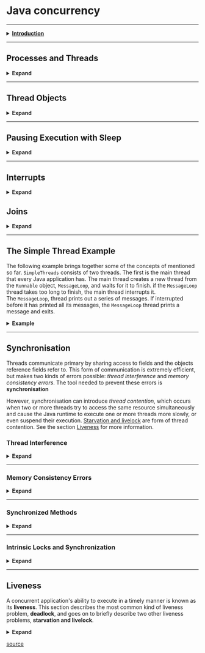 <h1> Java concurrency </h1>

---
<details>
  <summary> <b><u>Introduction</u></b> </summary>
<p>
  Computer users take it for granted that their systems can do more than one thing at a time. They assume that they can
  continue to work in a word processor, while other applications download files, manage the print queue, and stream audio.
  Even a single application is often expected to do more than one thing at a time. For example, that streaming audio
  application must simultaneously read the digital audio off the network , decompress ir, manage playback, and update its
  display. Even the word processor should always be ready to respond to keyboard and mouse event, no matter how busy it is
  reformatting text or updating the display. Software that can do such things is known as concurrent software.
</p>
<p>
  The Java platform is designed from the ground up to support concurrent programming, with basic concurrency support in
  the Java programming language and the Java class libraries. Since version 5.0, the Java platform has also included
  high-level concurrency APIs. This lesson introduces the platform's basic concurrency support and summarizes some of the
  high-level APIs in the <code>java.util.concurrent</code> packages.
</p>
</details>

---

<h2>Processes and Threads</h2>
<details>

  <summary><b>Expand</b></summary>

<p>
  In concurrent programming, there are two basic units of execution: <b>processes</b> and <b>threads</b>
  Int the Java programming language, concurrent programming is mostly concerned with threads. However, processes are 
  also important.
</p>
<p>
  It's becoming more and more common for computer systems to have multiple processors or processors with multiple
  execution cores. This greatly enhances a system's capacity for concurrent execution of processes
  and threads - but concurrency is possible even on simple systems, without multiple processors or execution cores.
</p>
<H3>Processes</H3>
<p>
  A <b>process</b> has a self-contained execution environment. A process generally has a complete, private set of basic 
  <i>run-time resources</i> ; in particular, each process has its own memory space.
</p>
<p>
  <b>Processes</b> are often seen as synonymous with programs or applications. However, what the user sees as a single
  application may in fact be a set of cooperating processes. To facilitate communication between processes, most operating
  systems support <i>Inter Process Communication</i> (IPC) resources, such as <b>pipes</b> and <b>sockets</b>. IPC is used not just
  for communication between processes on the same system, but processes on different systems.
</p>
<p>
  Most implementations of the Java virtual machine run as a single process. A java application can create additional
  processes using a <a href="https://docs.oracle.com/javase/8/docs/api/java/lang/ProcessBuilder.html">ProcessBuilder</a>
  object. <br>
</p>
<h3>Threads</h3>
<p>
  <b>Threads</b> are sometimes called <i>lightweight processes</i>. Both <b>processes</b> and <b>threads</b> provide an execution environment,
  but creating a new thread requires fewer resources than creating a new process. <b>Threads</b> exist within a process
  - every process has at least one. <b>Threads</b> share the process's resources, including memory and open files. This makes for
  efficient, but potentially problematic, communication.
</p>
<p>
  Multithreaded execution is an essential feature of the Java platform. Every application has at least one thread - or
  several, if you count "system" threads that do things like memory management and signal handling. But from the application
  programmer's point of view, you start with just one thread, called the main thread. This thread has the ability to 
  create additional thread.
</p>
</details>

---

<h2>Thread Objects</h2>

<details>

<summary><b>Expand</b></summary>

<p>
  Each thread is associated with an instance of the class <a href="https://docs.oracle.com/javase/8/docs/api/java/lang/Thread.html">Thread</a>.
  There are two basic strategies for using <code>Thread</code> objects to create a concurrent application.
</p>

+ <p>
    To directly control thread creation and management, simply instantiate <code>Thread</code> each time the application needs
    to initiate an asynchronous task.
  </p>
+ <p>
    To abstract thread management from the rest of your application, pass the application's task to an <i>executor</i> task.
  </p>

<p>
  This section documents the use of Thread objects. Executors are discussed with other
  <a href="https://docs.oracle.com/javase/tutorial/essential/concurrency/highlevel.html">high-level concurrency objects</a>.
</p>
<h3>Defining and starting a Thread</h3>
<p>
  An application that creates an instance of <code>Thread</code> must provide the code that will run in that thread.
  There are two ways to do this:
</p>

+ Provide a ``Runnable`` object. The <a href="https://docs.oracle.com/javase/8/docs/api/java/lang/Runnable.html">
  Runnable</a>
  interface defines a single method, ``run()``, meant to contain the code executed in the thread. The ``Runnable``
  object is passed to the ``Thread`` constructor, as in the Example:

```java
public class HelloRunnable implements Runnable {

  public void run() {
    System.out.println("Hello from a thread!");
  }

  public static void main(String args[]) {
    (new Thread(new HelloRunnable())).start();
  }

}
```

+ Subclass ``Thread``. The ``Thread`` class itself implements ``Runnable``, though its ``run()`` method does nothing. An
  application can subclass ``Thread``, providing its own implementation of ``run()``, as in the Example:

```java
 public class HelloThread extends Thread {

  public void run() {
    System.out.println("Hello from a thread!");
  }

  public static void main(String args[]) {
    (new HelloThred()).start();
  }

}
```

<p>Notice that both examples invoke <code>Thread.start()</code> in order to start the new thread.</p>
<p>
  Which of these idioms should you use? The first idiom, which employs a Runnable object, is more general, because the 
  <code>Runnable</code> object can subclass a class other than <code>Thread</code>. The second idiom is easier to use in 
  simple applications, but is limited by the fact that your task class must be a descendant of <code>Thread</code>.
</p>
<p>
  The <code>Thread</code> class defines a number of methods useful for thread management. These include <code>static</code>
  methods, which provide information about, or effect the status of, the thread invoking the method. The other methods
  are invoked from other threads involved in managing the thread and <code>Thread</code> object.
</p>

</details>

---

<h2>Pausing Execution with Sleep</h2>

<details>

  <summary><b>Expand</b></summary>

<p>
  <code>Thread.sleep()</code> causes the current thread to suspend execution for a specified period. This is an efficient
  means of making processor time available to the other threads of an applications that might be running on a computer system.
  The <code>sleep()</code> method can also be used for pacing, as shown in the example that follows, and waiting for 
  another thread with duties that are understood to have time requirements, as with the <code>SimpleThread</code> example 
  in a later section.
</p>
<p>
  Two overloaded versions of sleep are provided: one that specifies the sleep time to the millisecond and one that 
  specifies the sleep time to the nanosecond. However, these sleep times are not guaranteed to be precise, because they 
  are limited by the facilities provided by the underlying OS. Also, the sleep period can be terminated by interrupts, 
  as we'll see in a later section. In any case, you cannot assume that invoking sleep will suspend the thread for 
  precisely the time period specified.
</p>

```JAVA
  public class SleepMessages {
  public static void main(String[] args) throws InterruptedException {
    String[] importantIfo = {
            "Mares eat oats",
            "Does eat oats",
            "Little lambs eat ivy",
            "A kid will eat ivy too"
    };

    for(int i = 0; i < importantInfo.lenght; i++) {
      //Pause for 4 seconds
      Thread.sleep(4000);
      //Print a message
      System.out.println(importantInfo[i]);
    }
  }
}
```

<p>
  Notice that <code>main()</code> declares that it <code>throws InterruptedException</code>. This is an exception that 
  <code>sleep</code> throws when another thread interrupts the current thread while <code>sleep</code> is active.
  Since this application has not defined another thread to cause the interrupt, it doesn't bother to catch 
  <code>InterruptedException</code>.
</p>
</details>

---

<h2>Interrupts</h2>

<details>

<summary><b>Expand</b></summary>

<p>
  An <i>Interrupt</i> is an indicator to a thread that it should stop what it is doing and do something else. It's up to the 
  programmer to decide how a thread responds to an interrupt, but it is very common for the thread to terminate. This is 
  the usage emphasized in this lesson.<br>
  A thread sends an interrupt by invoking <code>interrupt()</code> on the <code>Thread</code> object for the thread to be 
  interrupted. For the interrupt mechanism to work correctly, the interrupted thread must support its own interruption.
</p>

<h3>Support Interruption</h3>

<p>
  How does a thread support its own interruption? This depends on what it's currently doing. If the thread is frequently 
  invoking methods that throw <code>InterruptedException</code>, it simply returns from <code>run()</code> method after it 
  catches that exception. For example,<br> suppose the central message loop in the <code>SleepMessage</code> example were
  int the <code>run()</code> method of a thread's <code>Runnable</code> object. Then it might be modified as follows to support interrupts:
</p>

```java
  for(int i=0;i<importantInfo.lenght;i++){
        // Pause for 4 seconds
        try{
        Thread.sleep(4000);
        }catch(InterruptedException e){
        // W've been interrupted: no more messages.
        return;
        }
        // Print a message
        System.out.printlm(importantInfo[i]);
        }

```

<p>
  Many methods that throw <code>InterruptedException</code>, such as sleep. are disigned to cancel their current 
  operation and return immediately when an interrupt is received.<br>
  What if a thread goes a long time without invoking a method that throws <code>InterruptedException</code>? Then it must
  periodically invoke <code>Thread.interrupted()</code>, which returns <code>true</code> if an interrupt has been received.
  For example:
</p>

```java
  for(int i=0;i<inputs.length;i++){
        heavyCrunch(inputs[i]);
        if(Thread.interrupted()){
        // We'v been interrupted: no more crunching.
        return;
        }
        }
```

<p>
  In this simple example, the code simply tests for the interrupt and exits the thread if one has been received. In more 
  complex applications, it might make more sense to throw an <code>InterruptedException</code>:
</p>

```java
  if(Thread.interrupted()){
        throw new InterruptedException();
        }
```

<p>
  This allows interrupt handling code to be centralized in a <code>catch</code> clause.
</p>

<h3>The Interrupt Status Flag</h3>

<p>
  The interrupt mechanism is implemented using an internal flag known as the <i>interrupt status</i>. Invoking <code>Thread.interrupt()</code>
  sets this flag. When a thread checks for an interrupt by invoking the static method <code>Thread.interrupted()</code>, 
  interrupt status is cleared. The non-static <code>isInterrupted()</code> method, which is used by one thread to query 
  the interrupt status of another, does not change the interrupt status flag.<br> By convention, any method that exits 
  by throwing an <code>InterruptedException</code> clears interrupted status when it does so. However, it's always 
  possible that interrupt status will immediately be set again, by another thread invoking <code>interrupt()</code>.
</p>

</details>

<h2>Joins</h2>

<details>

<summary><b>Expand</b></summary>

<p>
  The <code>join()</code>  method allows one thread to wait for the completion of another. If <code>t</code> is a 
  <code>Thread</code> object whose thread is currently executing.<br>
</p>

```java
 t.join();
```

<p>
  causes the current threat to pause execution until <code>t</code>'s thread terminates. Overloads of <code>join</code>
  allow the programmer to specify a waiting period. However, as with <code>sleep()</code>, <code>join()</code> is dependent
  on the OS for timing, so you should not assume that <code>join</code> will wait exactly as long as you specify.<br>
  Like <code>sleep()</code>, <code>join()</code> responds to an interrupt by exiting with an <code>InterruptedException</code>.
</p>

</details>

---

<h2>The Simple Thread Example</h2>
<p>
  The following example brings together some of the concepts of mentioned so far. <code>SimpleThreads</code> consists of two
  threads. The first is the main thread that every Java application has. The main thread creates a new thread from the 
  <code>Runnable</code> object, <code>MessageLoop</code>, and waits for it to finish. if the <code>MessageLoop</code> 
  thread takes too long to finish, the main thread interrupts it.<br> The <code>MessageLoop</code>, thread prints out a 
  series of messages. If interrupted before it has printed all its messages, the <code>MessageLoop</code> thread prints 
  a message and exits.
</p>
<details>

<summary><b>Example</b></summary>

```java
public class SimpleThread {

  // Display a message, preceded by the name of the current thread
  static void threadMessage(String message) {
    String threadName = Thread.currentThread().getName();
    System.out.format("%s: %s%n", threadName, message);
  }

  private static class MessageLoop implements Runnable {
    public void run() {
      String[] importantInfo = {
              "Mares eat oats",
              "Does eat oats",
              "Little lambs eat ivy",
              "A kid will eat ivy too"
      };
      try {
        for(int i = 0; i < importantInfo.length; i++) {
          // Pause for 4 seconds
          Thread.sleep(4000);
          // Print a message
          threadMessage(importantInfo[i]);
        }
      }catch(InterruptedException e) {
        threadMessage("I wasn't done!");
      }
    }
  }

  public static void main(String[] args) throws InterruptedException {
    // Delay, in milliseconds before we interrupt MessageLoop
    // thread (default one hour).
    long patience = 1000 * 60 * 60;

    // If command line arguments present, gives patience in seconds.
    if(args.length > 0) {
      try {
        patience = Long.parseLong(args[0]) * 1000;
      }catch(NumberFormatException e) {
        System.err.println("Argument mus be an integer.");
        System.exit(1);
      }
    }

    threadMessage("Starting MessageLoop thread");
    long startTime = System.currentTimeMillis();
    Thread t = new Thread(new MessageLoop());
    t.start();

    threadMessage("Waiting for MessageLoop thread");
    // loop until MessageLoop thread exits
    while(t.isAlive()) {
      threadMessage("Still waiting...");
      // Wait maximum of 1 second for MessageLoop thread to finish.
      t.join(1000);
      if(((System.currentTimeMillis() - startTime) > patience) && t.isAlive()) {
        threadMessage("Tired of waiting!");
        t.interrupt();
        // Shouldn't be long now -- wait indefinitely
        t.join();
      }
    }
    threadMessage("Finally!");
  }
}
```

</details>

---

<h2>Synchronisation</h2>
<p>
  Threads communicate primary by sharing access to fields and the objects reference fields refer to. This form of communication
  is extremely efficient, but makes two kinds of errors possible: <em>thread interference</em> and <em>memory consistency errors</em>.
  The tool needed to prevent these errors is <b>synchronisation</b>
</p>
<p>
  However, synchronisation can introduce <em>thread contention</em>, which occurs when two or more threads try to access the same
  resource simultaneously and cause the Java runtime to execute one or more threads more slowly, or even suspend their execution.
  <a href="#starvation-and-livelock"><u>Starvation and livelock</u></a> are form of thread contention. See the section 
  <a href="#liveness">Liveness</a> for more information.
</p>

<h3>Thread Interference</h3>

<details>

  <summary><b>Expand</b></summary>

<p>Consider a simple class called <code>Counter</code> </p>

```java
  class Counter {
  private int c = 0;

  public void increment() {
    c++;
  }

  public void decrement() {
    c--;
  }

  public int value() {
    return c;
  }

}
```

<p>
  <code>Counter</code> is designed so that each invocation of <code>increment()</code> will add 1 to <code>c</code>, and 
  each invocation of <code>decrement()</code> will subtract 1 from <code>c</code>. However, if a <code>Counter</code> object 
  if referenced from multiple threads, interference between thread may prevent this from happening as expected.<br>
  &nbsp;&nbsp; Interference happens when two operations, running in different threads, but acting on the same data, <i>interleave</i>.<br>
  &nbsp;&nbsp; This means that two operations of multiple steps, and the sequence of steps overlap.<br>
  It might not seem possible for operations on instance of <code>Counter</code> to interleave, since both operations on <code>c</code>
  are single, simple statements. However, even a simple statement can translate to multiple steps by the virtual machine. 
  The single expression c++ can be decomposed into three steps:
</p>

<ol>
  <li>Retrieve the current valie of <code>c</code>.</li>
  <li>Increment the retrieved value by 1.</li>
  <li>Store the incremented value back in <code>c</code>.</li>
</ol>

<p>
  The expression <code>c--;</code> can be decomposed the same way, except that the second step decrements instead of incrementing.<br>
  Suppose Thread <b>A</b> invokes <code>increment()</code> at about the same time Thread <b>B</b> invokes <code>decrement</code>.
  If the initial value of <code>c</code> is 0, their interleaved action might follow this sequence:
</p>

<ol>
  <li><b>Thread A:</b> Retrieve c.</li>
  <li><b>Thread B:</b> Retrieve c.</li>
  <li><b>Thread A:</b> Increment retrieved value; result is <u>1</u></li>
  <li><b>Thread B:</b> Decrement retrieved value; result is <u>-1</u></li>
  <li><b>Thread A:</b> Store result in c; c is now <u>1</u></li>
  <li><b>Thread A:</b> Store result in c; c is now <u>-1</u></li>
</ol>

<p>
  Thread A's result is lost, overwritten by Thread B. This particular interleaving is only one possibility. Under different
  circumstances it might be Thread B's result that gets lost, or there could be no error at all. Because they are unpredictable,
  thread interference bugs can be difficult to detect and fix.
</p>

</details>

---

<h3>Memory Consistency Errors</h3>

<details>

  <summary><b>Expand</b></summary>

<p>
  <em>Memory consistency errors</em> occur when different threads have inconsistent views of what should be the same data.
  The causes of memory consistency errors are complex and beyond the scope of this tutorial. Fortunately, the programmer does not need a
  detailed understanding of these causes. All that is needed is a strategy for avoiding them.<br>
  The key to avoiding memory consistency errors is understanding the <b>happens-before</b> relationship. 
  This relationship is simply a guarantee that memory writes by one specific statement are visible to another specific statement.
  To see this, consider the following example. Suppose a simple <code>int</code> field is defined and initialized:
</p>

```java
  int counter=0;
```

<p>The <code>counter</code> field is shared between two threads, <b>A</b> and <b>B</b>. Suppose thread <b>A</b> increments <code>counter</code>:</p>

```java
  counter++;
```

<p>Then, shortly afterwards, thread <b>B</b> prints out <code>counter</code>:</p>

```java
  System.out.println(counter);
```

<p>
  If the two statements had been executed in the same thread, it would be safe to assume that the value printed out would be
  "1". But if the two statements are executed in separate threads, the value printed out might well be "0", because there's 
  no guarantee that thread <b>A</b>'s change to <code>counter</code> will be visible to thread <b>B</b> - unless the programmer 
  has established a <b>happens-before</b> relationship between these two statements.
</p>
<p>We've already seen two actions that create <b>happens-before</b> relationships.</p>

<ul>
  <li>When a statement invokes <code>Thread.start()</code>, every statement that has a happens-before relationship with 
  that statement also has a happens-before relationship with every statement executed by the new thread. The effect of the 
  code that led up to the creation of the new thread are visible to the new thread.</li>
  <li>When a thread terminates and causes <code>Thread.join()</code> in another thread to return, then all the statements 
  executed by the terminated thread have a happens-before relationship with all the statements following the successful
  join. The effects of the code in the thread are now visible to the thread that performed the join.</li>
</ul>

<p>
  for a list of actions that create happens-before relationships, refer to the 
  <a href="https://docs.oracle.com/javase/8/docs/api/java/util/concurrent/package-summary.html#MemoryVisibility">
    Summary page of the <code>java.util.concurrent</code> package
  </a>.
</p>

</details>

---

<h3>Synchronized Methods</h3>

<details>

  <summary><b>Expand</b></summary>

<p>
  The Java programming language provides two basic synchronization idioms: <b>synchronized methods</b> and <b>synchronized statements</b>.
  <br>To make a method synchronized, simply add the <code>synchronized</code> keyword to its declaration.
</p>

```java
  public class SynchronizedCounter {
  private int c = 0;

  public synchronized void increment() {
    c++;
  }

  public synchronized void decrement() {
    c--;
  }

  public synchronized int value() {
    return c;
  }
}
```

<p>If <code>count</code> is an instance of <code>SynchronizedCounter</code>, then making these methods synchronized has two effects:</p>

<ol>
  <li>It is not possible for two invocations of synchronized methods on the same object to interleave.
  When one thread is executing a synchronized method for an object, all other threads that invoke synchronized methods
  for the same object block <em>(suspend execution)</em> until the first thread is done with the object</li>
  <li>When a synchronized method exits, it automatically establishes a <em>happens-before</em> relationship with 
  <em>any subsequent invocation</em> of a synchronized method for the same object. This guarantees that changes to the 
  state of the object are visible to all threads.</li>
</ol>

<p>
  Note that constructors cannot be synchronized - using the <code>synchronized</code> keyword with a constructor is a syntax
  error. Synchronizing constructors doesn't make sense, because only the thread that creates an object should have access 
  to it while it is being constructed.
</p>

<blockquote>
  <b>Warning:</b> When constructing an object that will be shared between threads, be very careful that a reference to 
  the object does not "leak" prematurely. For example, suppose you want to maintain a List called 
  instances containing every instance of class. You might be tempted to add the following line to your constructor:
  <br><code>instances.add(this);</code><br>
  But then other threads ca use <code>instances</code> to access the object before construction of 
  the object is complete.
</blockquote>

<p>
  Synchronized methods enable a simple strategy for preventing thread interfearence and memory consistency errors: if an 
  object is visible to more than one thread, all reads or writes to that object's variables are done through 
  <code>synchronized</code> methods. (An important exception: <code>final</code> fields, which cannot be modified after the 
  object is constructed, can be safely read through <em>non-synchronized</em> methods, once the object is constructed) 
  This strategy is effective, but can present problems with <a href="liveness">liveness</a>.
</p>
</details>

---

<h3>Intrinsic Locks and Synchronization</h3>

<details>

  <summary><b>Expand</b></summary>



</details>

-------

<h2>Liveness</h2>
<p>
  A concurrent application's ability to execute in a timely manner is known as its <b>liveness</b>. This section describes the most
  common kind of liveness problem, <b>deadlock</b>, and goes on to briefly describe two other liveness problems, 
  <b>starvation and livelock</b>.
</p>

<details>

  <summary><b>Expand</b></summary>

</details>

[source](https://docs.oracle.com/javase/tutorial/essential/concurrency/sleep.html)
